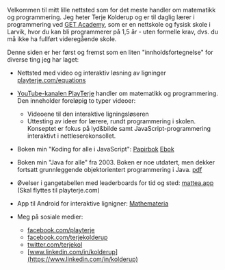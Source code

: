 Velkommen til mitt lille nettsted som for det meste handler om matematikk og programmering. Jeg heter Terje Kolderup og er til daglig lærer i programmering ved [GET Academy](https://getacademy.no/), som er en nettskole og fysisk skole i Larvik, hvor du kan bli programmerer på 1,5 år - uten formelle krav, dvs. du må ikke ha fullført videregående skole.

Denne siden er her først og fremst som en liten "innholdsfortegnelse" for diverse ting jeg har laget:

 - Nettsted med video og interaktiv løsning av ligninger [playterje.com/equations](equations.html)
 - [YouTube-kanalen PlayTerje](https://www.youtube.com/channel/UCsG9fxBIXZD74YPHUrjl8AQ) handler om matematikk og programmering. Den inneholder foreløpig to typer videoer: 
   - Videoene til den interaktive ligningsløseren
   - Uttesting av ideer for lærere, rundt programmering i skolen. Konseptet er fokus på lyd&bilde samt JavaScript-programmering interaktivt i nettleserekonsollet.
 - Boken min "Koding for alle i JavaScript": [Papirbok](https://www.cappelendamm.no/_koding-for-alle-i-javascript-terje-kolderup-9788202661243) [Ebok](https://www.allvit.no/book/9788202679699-koding-for-alle-i-javascript)
 - Boken min "Java for alle" fra 2003. Boken er noe utdatert, men dekker fortsatt grunnleggende objektorientert programmering i Java. [pdf](https://drive.google.com/file/d/0BwV2WMyWhCHhSTJTSVh4bExOWlk/view?usp=sharing)
 - Øvelser i gangetabellen med leaderboards for tid og sted: [mattea.app](https://mattea.app/) (Skal flyttes til playterje.com)
 - App til Android for interaktive lignigner: [Mathemateria](https://play.google.com/store/apps/details?id=com.capellait.mathemateria&hl=no)


 - Meg på sosiale medier:
   - [facebook.com/playterje](https://www.facebook.com/playterje)
   - [facebook.com/terjekolderup](https://www.facebook.com/terjekolderup)
   - [twitter.com/terjekol](https://twitter.com/terjekol)
   - [www.linkedin.com/in/kolderup](https://www.linkedin.com/in/kolderup)
